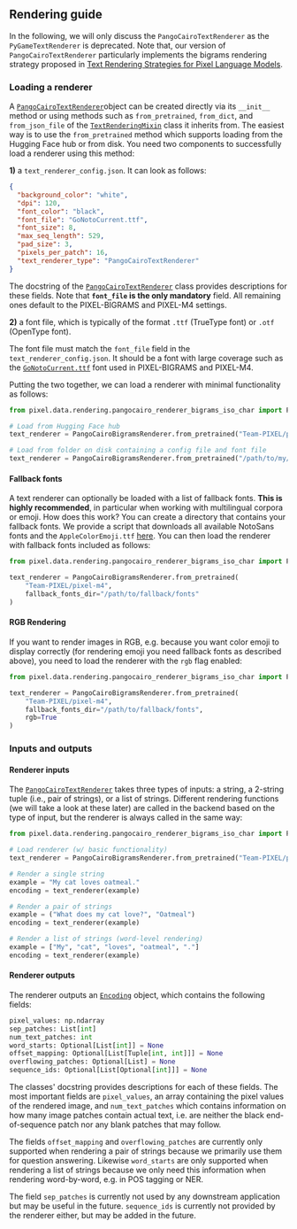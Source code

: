 ## Rendering guide
In the following, we will only discuss the `PangoCairoTextRenderer` as the `PyGameTextRenderer` is deprecated. Note that, our version of `PangoCairoTextRenderer` particularly implements the bigrams rendering strategy proposed in [Text Rendering Strategies for Pixel Language Models](https://aclanthology.org/2023.emnlp-main.628/).


### Loading a renderer
A [`PangoCairoTextRenderer`](https://github.com/ilkerkesen/pixel-m4/blob/main/src/pixel/data/rendering/pangocairo_renderer_bigrams_iso_char.py)object can be created  directly via its `__init__` method or using methods such as `from_pretrained`, `from_dict`, and `from_json_file` of the 
[`TextRenderingMixin`](https://github.com/ilkerkesen/pixel-m4/blob/main/src/pixel/data/rendering/rendering_utils.py#L434) class it 
inherits from. The easiest way is to use the `from_pretrained` method which supports loading from the Hugging Face hub or from disk. 
You need two components to successfully load a renderer using this method: 

**1)** a `text_renderer_config.json`. It can look as follows:

```json
{
  "background_color": "white",
  "dpi": 120,
  "font_color": "black",
  "font_file": "GoNotoCurrent.ttf",
  "font_size": 8,
  "max_seq_length": 529,
  "pad_size": 3,
  "pixels_per_patch": 16,
  "text_renderer_type": "PangoCairoTextRenderer"
}
```
The docstring of the [`PangoCairoTextRenderer`](https://github.com/ilkerkesen/pixel-m4/blob/main/src/pixel/data/rendering/pangocairo_renderer_bigrams_iso_char.py#L29)
class provides descriptions for these fields. Note that **`font_file` is the only mandatory** field.
All remaining ones default to the PIXEL-BIGRAMS and PIXEL-M4 settings.

**2)** a font file, which is typically of the format `.ttf` (TrueType font) or `.otf` (OpenType font).

The font file must match the `font_file` field in the `text_renderer_config.json`. It should be a font with large coverage such as the 
[`GoNotoCurrent.ttf`](https://github.com/satbyy/go-noto-universal) font used in PIXEL-BIGRAMS and PIXEL-M4.

Putting the two together, we can load a renderer with minimal functionality as follows:
```python
from pixel.data.rendering.pangocairo_renderer_bigrams_iso_char import PangoCairoTextRenderer as PangoCairoBigramsRenderer

# Load from Hugging Face hub
text_renderer = PangoCairoBigramsRenderer.from_pretrained("Team-PIXEL/pixel-m4")

# Load from folder on disk containing a config file and font file
text_renderer = PangoCairoBigramsRenderer.from_pretrained("/path/to/my/renderer/with/config/and/font/file")

```

#### Fallback fonts
A text renderer can optionally be loaded with a list of fallback fonts. **This is highly recommended**,
in particular when working with multilingual corpora or emoji. How does this work? You can create a directory that contains your fallback fonts.
We provide a script that downloads all available NotoSans fonts and the `AppleColorEmoji.ttf`
[here](https://github.com/ilkerkesen/pixel-m4/blob/main/scripts/data/download_fallback_fonts.py).
You can then load the renderer with fallback fonts included as follows:
```python
from pixel.data.rendering.pangocairo_renderer_bigrams_iso_char import PangoCairoTextRenderer as PangoCairoBigramsRenderer

text_renderer = PangoCairoBigramsRenderer.from_pretrained(
    "Team-PIXEL/pixel-m4", 
    fallback_fonts_dir="/path/to/fallback/fonts"
)
```

#### RGB Rendering
If you want to render images in RGB, e.g. because you want color emoji to display correctly (for rendering emoji you need fallback fonts as described above), you need to load the renderer with the `rgb` flag enabled:

```python
from pixel.data.rendering.pangocairo_renderer_bigrams_iso_char import PangoCairoTextRenderer as PangoCairoBigramsRenderer

text_renderer = PangoCairoBigramsRenderer.from_pretrained(
    "Team-PIXEL/pixel-m4", 
    fallback_fonts_dir="/path/to/fallback/fonts",
    rgb=True
)
```


### Inputs and outputs
#### Renderer inputs
The [`PangoCairoTextRenderer`](https://github.com/ilkerkesen/pixel-m4/blob/main/src/pixel/data/rendering/pangocairo_renderer_bigrams_iso_char.py) takes three types of inputs: a string, a 2-string tuple (i.e., pair of strings), or a list of strings. 
Different rendering functions (we will take a look at these later) are called in the backend based on the type of input, 
but the renderer is always called in the same way:

```python
from pixel.data.rendering.pangocairo_renderer_bigrams_iso_char import PangoCairoTextRenderer as PangoCairoBigramsRenderer

# Load renderer (w/ basic functionality)
text_renderer = PangoCairoBigramsRenderer.from_pretrained("Team-PIXEL/pixel-m4")

# Render a single string
example = "My cat loves oatmeal."
encoding = text_renderer(example)

# Render a pair of strings
example = ("What does my cat love?", "Oatmeal")
encoding = text_renderer(example)

# Render a list of strings (word-level rendering)
example = ["My", "cat", "loves", "oatmeal", "."]
encoding = text_renderer(example)
```

#### Renderer outputs
The renderer outputs an [`Encoding`](https://github.com/ilkerkesen/pixel-m4/blob/main/src/pixel/data/rendering/rendering_utils.py#L38) object, which contains the following fields:

```python
pixel_values: np.ndarray
sep_patches: List[int]
num_text_patches: int
word_starts: Optional[List[int]] = None
offset_mapping: Optional[List[Tuple[int, int]]] = None
overflowing_patches: Optional[List] = None
sequence_ids: Optional[List[Optional[int]]] = None
```

The classes' docstring provides descriptions for each of these fields. The most important fields are `pixel_values`, an array containing the pixel values of the rendered image, and `num_text_patches` which contains information on how many image patches contain actual text, i.e. are neither the black end-of-sequence patch nor any blank patches that may follow.

The fields `offset_mapping` and `overflowing_patches` are currently only supported when rendering a pair of strings because we primarily use them for question answering. Likewise `word_starts` are only supported when rendering a list of strings because we only need this information when rendering word-by-word, e.g. in POS tagging or NER.

The field `sep_patches` is currently not used by any downstream application but may be useful in the future. `sequence_ids` is currently not provided by the renderer either, but may be added in the future.
